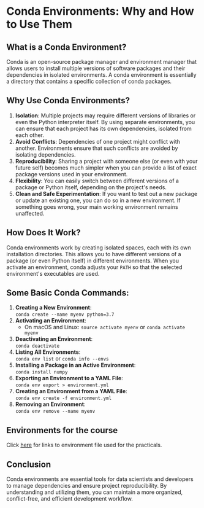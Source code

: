 
# Conda Environments: Why and How to Use Them

## What is a Conda Environment?

Conda is an open-source package manager and environment manager that allows users to install multiple versions of software packages and their dependencies in isolated environments. A conda environment is essentially a directory that contains a specific collection of conda packages.

## Why Use Conda Environments?

1. **Isolation**: Multiple projects may require different versions of libraries or even the Python interpreter itself. By using separate environments, you can ensure that each project has its own dependencies, isolated from each other.
2. **Avoid Conflicts**: Dependencies of one project might conflict with another. Environments ensure that such conflicts are avoided by isolating dependencies.
3. **Reproducibility**: Sharing a project with someone else (or even with your future self) becomes much simpler when you can provide a list of exact package versions used in your environment.
4. **Flexibility**: You can easily switch between different versions of a package or Python itself, depending on the project's needs.
5. **Clean and Safe Experimentation**: If you want to test out a new package or update an existing one, you can do so in a new environment. If something goes wrong, your main working environment remains unaffected.

## How Does It Work?

Conda environments work by creating isolated spaces, each with its own installation directories. This allows you to have different versions of a package (or even Python itself) in different environments. When you activate an environment, conda adjusts your `PATH` so that the selected environment's executables are used.

## Some Basic Conda Commands:

1. **Creating a New Environment**:  
   `conda create --name myenv python=3.7`
2. **Activating an Environment**:  
   - On macOS and Linux: `source activate myenv` or `conda activate myenv`
3. **Deactivating an Environment**:  
   `conda deactivate`
4. **Listing All Environments**:  
   `conda env list` or `conda info --envs`
5. **Installing a Package in an Active Environment**:  
   `conda install numpy`
6. **Exporting an Environment to a YAML File**:  
   `conda env export > environment.yml`
7. **Creating an Environment from a YAML File**:  
   `conda env create -f environment.yml`
8. **Removing an Environment**:  
   `conda env remove --name myenv`

## Environments for the course

Click [here](https://github.com/jodyphelan/genomics_course/tree/master/conda_env) for links to environment file used for the practicals.

## Conclusion

Conda environments are essential tools for data scientists and developers to manage dependencies and ensure project reproducibility. By understanding and utilizing them, you can maintain a more organized, conflict-free, and efficient development workflow.
